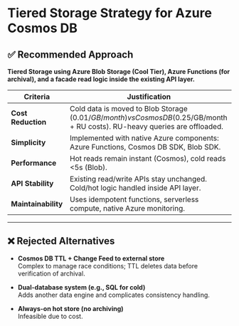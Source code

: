 # Tiered Storage Strategy for Azure Cosmos DB

## ✅ Recommended Approach

**Tiered Storage using Azure Blob Storage (Cool Tier), Azure Functions (for archival), and a facade read logic inside the existing API layer.**

| Criteria         | Justification                                                                                                                                     |
|------------------|-----------------------------------------------------------------------------------------------------------------------------------------------------|
| **Cost Reduction** | Cold data is moved to Blob Storage ($0.01/GB/month) vs Cosmos DB ($0.25/GB/month + RU costs). RU-heavy queries are offloaded.                   |
| **Simplicity**     | Implemented with native Azure components: Azure Functions, Cosmos DB SDK, Blob SDK.                                                              |
| **Performance**    | Hot reads remain instant (Cosmos), cold reads <5s (Blob).                                                                                        |
| **API Stability**  | Existing read/write APIs stay unchanged. Cold/hot logic handled inside API layer.                                                                |
| **Maintainability**| Uses idempotent functions, serverless compute, native Azure monitoring.                                                                          |

---

## ❌ Rejected Alternatives

- **Cosmos DB TTL + Change Feed to external store**  
  Complex to manage race conditions; TTL deletes data before verification of archival.

- **Dual-database system (e.g., SQL for cold)**  
  Adds another data engine and complicates consistency handling.

- **Always-on hot store (no archiving)**  
  Infeasible due to cost.

